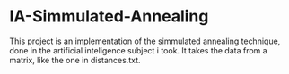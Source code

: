 # IA-Simmulated-Annealing
This project is an implementation of the simmulated annealing technique, done in the artificial inteligence subject i took.
It takes the data from a matrix, like the one in distances.txt.
